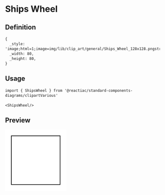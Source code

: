 # Ships Wheel

## Definition

```
{
  _style: 'image;html=1;image=img/lib/clip_art/general/Ships_Wheel_128x128.pngstrokeColor=none;',
  _width: 80,
  _height: 80,
}
```

## Usage

```
import { ShipsWheel } from '@reactiac/standard-components-diagrams/clipartVarious'

<ShipsWheel/>
```

## Preview

<img src="./ships-wheel.png" width="200"/>
